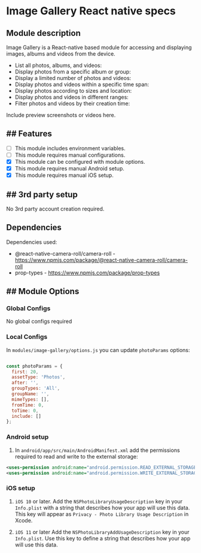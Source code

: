 # Image Gallery React native specs

## Module description

Image Gallery is a React-native based module for accessing and displaying images, albums and videos from the device.

 - List all photos, albums, and videos:
 - Display photos from a specific album or group:
 - Display a limited number of photos and videos:
 - Display photos and videos within a specific time span:
 - Display photos according to sizes and location:
 - Display photos and videos in different ranges:
 - Filter photos and videos by their creation time:

Include preview screenshots or videos here.

## ## Features

 - [ ] This module includes environment variables.
 - [ ] This module requires manual configurations.
 - [x] This module can be configured with module options.
 - [x] This module requires manual Android setup.
 - [x] This module requires manual iOS setup.

## ## 3rd party setup

No 3rd party account creation required.

## Dependencies

Dependencies used:
 - @react-native-camera-roll/camera-roll - https://www.npmjs.com/package/@react-native-camera-roll/camera-roll
 - prop-types  -  https://www.npmjs.com/package/prop-types

## ## Module Options

### Global Configs

No global configs required

### Local Configs

In `modules/image-gallery/options.js` you can update `photoParams` options:

```javascript

const photoParams = {
  first: 20,
  assetType: 'Photos',
  after: '',
  groupTypes: 'All',
  groupName: '',
  mimeTypes: [],
  fromTime: 0,
  toTime: 0,
  include: []
};

```


### Android setup

1. In `android/app/src/main/AndroidManifest.xml` add the permissions required to read and write to the external storage:


```xml
<uses-permission android:name="android.permission.READ_EXTERNAL_STORAGE"/>
<uses-permission android:name="android.permission.WRITE_EXTERNAL_STORAGE"/>
```



### iOS setup

1. `iOS 10` or later. 
Add the `NSPhotoLibraryUsageDescription` key in your `Info.plist` with a string that describes how your app will use this data. This key will appear as `Privacy - Photo Library Usage Description` in Xcode.

2. `iOS 11` or later
 Add the `NSPhotoLibraryAddUsageDescription` key in your `Info.plist`. Use this key to define a string that describes how your app will use this data. 
